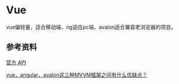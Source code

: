 # Vue

vue偏轻量，适合移动端，ng适应pc端，avalon适合兼容老浏览器的项目。

## 参考资料

[官方 API](http://cn.vuejs.org/api/)

[vue，angular，avalon这三种MVVM框架之间有什么优缺点？](http://www.zhihu.com/question/27791075)